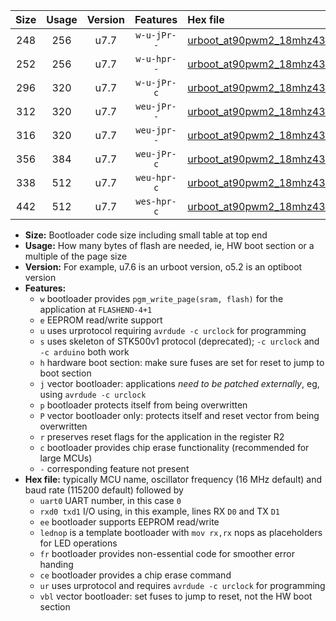 |Size|Usage|Version|Features|Hex file|
|:-:|:-:|:-:|:-:|:--|
|248|256|u7.7|`w-u-jPr--`|[urboot_at90pwm2_18mhz432_115200bps_uart0_rxd4_txd3_lednop_ur_vbl.hex](https://raw.githubusercontent.com/stefanrueger/urboot.hex/main/mcus/at90pwm2/fcpu_18mhz432/115200_bps/urboot_at90pwm2_18mhz432_115200bps_uart0_rxd4_txd3_lednop_ur_vbl.hex)|
|252|256|u7.7|`w-u-hpr--`|[urboot_at90pwm2_18mhz432_115200bps_uart0_rxd4_txd3_lednop_fr_ur.hex](https://raw.githubusercontent.com/stefanrueger/urboot.hex/main/mcus/at90pwm2/fcpu_18mhz432/115200_bps/urboot_at90pwm2_18mhz432_115200bps_uart0_rxd4_txd3_lednop_fr_ur.hex)|
|296|320|u7.7|`w-u-jPr-c`|[urboot_at90pwm2_18mhz432_115200bps_uart0_rxd4_txd3_lednop_fr_ce_ur_vbl.hex](https://raw.githubusercontent.com/stefanrueger/urboot.hex/main/mcus/at90pwm2/fcpu_18mhz432/115200_bps/urboot_at90pwm2_18mhz432_115200bps_uart0_rxd4_txd3_lednop_fr_ce_ur_vbl.hex)|
|312|320|u7.7|`weu-jPr--`|[urboot_at90pwm2_18mhz432_115200bps_uart0_rxd4_txd3_ee_lednop_ur_vbl.hex](https://raw.githubusercontent.com/stefanrueger/urboot.hex/main/mcus/at90pwm2/fcpu_18mhz432/115200_bps/urboot_at90pwm2_18mhz432_115200bps_uart0_rxd4_txd3_ee_lednop_ur_vbl.hex)|
|316|320|u7.7|`weu-jpr--`|[urboot_at90pwm2_18mhz432_115200bps_uart0_rxd4_txd3_ee_lednop_fr_ur_vbl.hex](https://raw.githubusercontent.com/stefanrueger/urboot.hex/main/mcus/at90pwm2/fcpu_18mhz432/115200_bps/urboot_at90pwm2_18mhz432_115200bps_uart0_rxd4_txd3_ee_lednop_fr_ur_vbl.hex)|
|356|384|u7.7|`weu-jPr-c`|[urboot_at90pwm2_18mhz432_115200bps_uart0_rxd4_txd3_ee_lednop_fr_ce_ur_vbl.hex](https://raw.githubusercontent.com/stefanrueger/urboot.hex/main/mcus/at90pwm2/fcpu_18mhz432/115200_bps/urboot_at90pwm2_18mhz432_115200bps_uart0_rxd4_txd3_ee_lednop_fr_ce_ur_vbl.hex)|
|338|512|u7.7|`weu-hpr-c`|[urboot_at90pwm2_18mhz432_115200bps_uart0_rxd4_txd3_ee_lednop_fr_ce_ur.hex](https://raw.githubusercontent.com/stefanrueger/urboot.hex/main/mcus/at90pwm2/fcpu_18mhz432/115200_bps/urboot_at90pwm2_18mhz432_115200bps_uart0_rxd4_txd3_ee_lednop_fr_ce_ur.hex)|
|442|512|u7.7|`wes-hpr-c`|[urboot_at90pwm2_18mhz432_115200bps_uart0_rxd4_txd3_ee_lednop_fr_ce.hex](https://raw.githubusercontent.com/stefanrueger/urboot.hex/main/mcus/at90pwm2/fcpu_18mhz432/115200_bps/urboot_at90pwm2_18mhz432_115200bps_uart0_rxd4_txd3_ee_lednop_fr_ce.hex)|

- **Size:** Bootloader code size including small table at top end
- **Usage:** How many bytes of flash are needed, ie, HW boot section or a multiple of the page size
- **Version:** For example, u7.6 is an urboot version, o5.2 is an optiboot version
- **Features:**
  + `w` bootloader provides `pgm_write_page(sram, flash)` for the application at `FLASHEND-4+1`
  + `e` EEPROM read/write support
  + `u` uses urprotocol requiring `avrdude -c urclock` for programming
  + `s` uses skeleton of STK500v1 protocol (deprecated); `-c urclock` and `-c arduino` both work
  + `h` hardware boot section: make sure fuses are set for reset to jump to boot section
  + `j` vector bootloader: applications *need to be patched externally*, eg, using `avrdude -c urclock`
  + `p` bootloader protects itself from being overwritten
  + `P` vector bootloader only: protects itself and reset vector from being overwritten
  + `r` preserves reset flags for the application in the register R2
  + `c` bootloader provides chip erase functionality (recommended for large MCUs)
  + `-` corresponding feature not present
- **Hex file:** typically MCU name, oscillator frequency (16 MHz default) and baud rate (115200 default) followed by
  + `uart0` UART number, in this case `0`
  + `rxd0 txd1` I/O using, in this example, lines RX `D0` and TX `D1`
  + `ee` bootloader supports EEPROM read/write
  + `lednop` is a template bootloader with `mov rx,rx` nops as placeholders for LED operations
  + `fr` bootloader provides non-essential code for smoother error handing
  + `ce` bootloader provides a chip erase command
  + `ur` uses urprotocol and requires `avrdude -c urclock` for programming
  + `vbl` vector bootloader: set fuses to jump to reset, not the HW boot section
